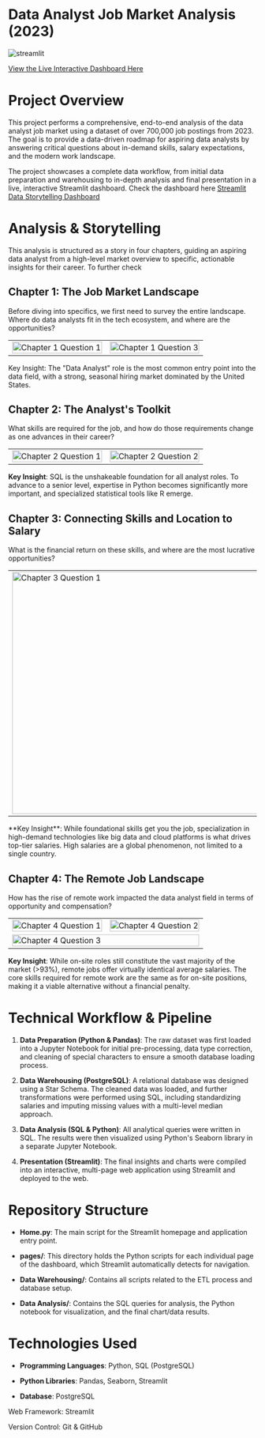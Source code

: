# Data Analyst Job Market Analysis (2023)
![streamlit](https://github.com/user-attachments/assets/e036a02a-e882-40fc-b68c-67d22bbd8fc3)

[View the Live Interactive Dashboard Here](https://datajobsqlproject.streamlit.app/)
# Project Overview
This project performs a comprehensive, end-to-end analysis of the data analyst job market using a dataset of over 700,000 job postings from 2023. The goal is to provide a data-driven roadmap for aspiring data analysts by answering critical questions about in-demand skills, salary expectations, and the modern work landscape.

The project showcases a complete data workflow, from initial data preparation and warehousing to in-depth analysis and final presentation in a live, interactive Streamlit dashboard. Check the dashboard here [Streamlit Data Storytelling Dashboard](https://datajobsqlproject.streamlit.app/)

# Analysis & Storytelling
This analysis is structured as a story in four chapters, guiding an aspiring data analyst from a high-level market overview to specific, actionable insights for their career. To further check

## Chapter 1: The Job Market Landscape
Before diving into specifics, we first need to survey the entire landscape. Where do data analysts fit in the tech ecosystem, and where are the opportunities?
<table>
<tr>
<td><img width="100%" alt="Chapter 1 Question 1" src="https://github.com/user-attachments/assets/695f2d6d-690c-475d-ba78-4943a8cbfcf4" /></td>
<td><img width="100%" alt="Chapter 1 Question 3" src="https://github.com/user-attachments/assets/aa2aadda-4270-4308-87be-9184d3e4f74d" /></td>
</tr>
</table>
Key Insight: The "Data Analyst" role is the most common entry point into the data field, with a strong, seasonal hiring market dominated by the United States.

## Chapter 2: The Analyst's Toolkit
What skills are required for the job, and how do those requirements change as one advances in their career?
<table>
<tr>
<td><img width="100%" alt="Chapter 2 Question 1" src="https://github.com/user-attachments/assets/af65ad5d-121f-47e1-bb8d-48b6d38c4db1" /></td>
<td><img width="100%" alt="Chapter 2 Question 2" src="https://github.com/user-attachments/assets/39c6dd07-7c73-441a-a504-d442f2dabf1a" /></td>
</tr>
</table>

**Key Insight**: SQL is the unshakeable foundation for all analyst roles. To advance to a senior level, expertise in Python becomes significantly more important, and specialized statistical tools like R emerge.

## Chapter 3: Connecting Skills and Location to Salary
What is the financial return on these skills, and where are the most lucrative opportunities?
<table>
<tr>
<td><img width="989" height="490" alt="Chapter 3 Question 1" src="https://github.com/user-attachments/assets/676cc572-22da-4ad5-9604-9cb743934fd5" /></td>
<td><img width="990" height="490" alt="Chapter 3 Question 2" src="https://github.com/user-attachments/assets/af4ccac1-b11d-4761-bce2-7147053e0b66" /></td>
</tr>
</table>
**Key Insight**: While foundational skills get you the job, specialization in high-demand technologies like big data and cloud platforms is what drives top-tier salaries. High salaries are a global phenomenon, not limited to a single country.

## Chapter 4: The Remote Job Landscape
How has the rise of remote work impacted the data analyst field in terms of opportunity and compensation?
<table>
<tr>
<td><img width="100%" alt="Chapter 4 Question 1" src="https://github.com/user-attachments/assets/12074bf3-fc0c-4b4b-ac21-b1d125b4979d" /></td>
<td><img width="100%" alt="Chapter 4 Question 2" src="https://github.com/user-attachments/assets/8d000757-a6bd-4d12-a4a6-bbabe9326ca7" /></td>
</tr>
<tr>
<td colspan="2"><img width="100%" alt="Chapter 4 Question 3" src="https://github.com/user-attachments/assets/81ed0732-ba73-4835-a167-d02d8f358590" /></td>
</tr>
</table>



**Key Insight**: While on-site roles still constitute the vast majority of the market (>93%), remote jobs offer virtually identical average salaries. The core skills required for remote work are the same as for on-site positions, making it a viable alternative without a financial penalty.

# Technical Workflow & Pipeline
1. **Data Preparation (Python & Pandas)**: The raw dataset was first loaded into a Jupyter Notebook for initial pre-processing, data type correction, and cleaning of special characters to ensure a smooth database loading process.

2. **Data Warehousing (PostgreSQL)**: A relational database was designed using a Star Schema. The cleaned data was loaded, and further transformations were performed using SQL, including standardizing salaries and imputing missing values with a multi-level median approach.

3. **Data Analysis (SQL & Python)**: All analytical queries were written in SQL. The results were then visualized using Python's Seaborn library in a separate Jupyter Notebook.

4. **Presentation (Streamlit)**: The final insights and charts were compiled into an interactive, multi-page web application using Streamlit and deployed to the web.

# Repository Structure
- **Home.py**: The main script for the Streamlit homepage and application entry point.

- **pages/**: This directory holds the Python scripts for each individual page of the dashboard, which Streamlit automatically detects for navigation.

- **Data Warehousing/**: Contains all scripts related to the ETL process and database setup.

- **Data Analysis/**: Contains the SQL queries for analysis, the Python notebook for visualization, and the final chart/data results.

# Technologies Used
- **Programming Languages**: Python, SQL (PostgreSQL)

- **Python Libraries**: Pandas, Seaborn, Streamlit

- **Database**: PostgreSQL

Web Framework: Streamlit

Version Control: Git & GitHub
